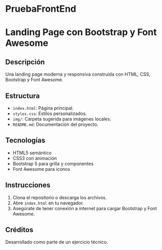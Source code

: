 # PruebaFrontEnd

# Landing Page con Bootstrap y Font Awesome

## Descripción
Una landing page moderna y responsiva construida con HTML, CSS, Bootstrap y Font Awesome.

## Estructura

- `index.html`: Página principal.
- `styles.css`: Estilos personalizados.
- `img/`: Carpeta sugerida para imágenes locales.
- `README.md`: Documentación del proyecto.

## Tecnologías

- HTML5 semántico
- CSS3 con animación
- Bootstrap 5 para grilla y componentes
- Font Awesome para iconos

## Instrucciones

1. Clona el repositorio o descarga los archivos.
2. Abre `index.html` en tu navegador.
3. Asegúrate de tener conexión a internet para cargar Bootstrap y Font Awesome.

## Créditos

Desarrollado como parte de un ejercicio técnico.
